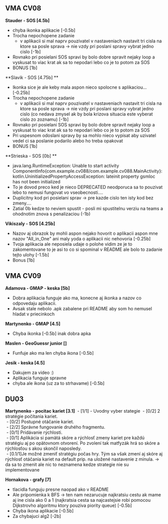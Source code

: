 ## VMA CV08

**Stauder - SOS [4.5b]**
- chyba ikonka aplikacie [-0.5b]
- Trocha nepochopene zadanie 
	- v aplikacii si mal naprv pouzivatel v nastaveniach nastavit tri cisla na ktore sa posle sprava -> nie vzdy pri poslani spravy vybrat jedno cislo [-1b]
- Rovnako pri posielani SOS spravi by bolo dobre spravit nejaky loop a vyskusat to viac krat ak sa to nepodari lebo co je to potom za SOS 
- BONUS [1b]

**Slavik - SOS [4.75b] ** 
- Ikonka sice je ale keby mala aspon nieco spolocne s aplikaciou...[-0.25b]
- Trocha nepochopene zadanie 
	- v aplikacii si mal naprv pouzivatel v nastaveniach nastavit tri cisla na ktore sa posle sprava -> nie vzdy pri poslani spravy vybrat jedno cislo (co nedava zmysel ak by bola krizova situacia este vyberat cislo zo zoznamu) [-1b]
- Rovnako pri posielani SOS spravi by bolo dobre spravit nejaky loop a vyskusat to viac krat ak sa to nepodari lebo co je to potom za SOS 
- Pri uspesnom odoslani spravy by sa mohlo nieco vypisat aby uzivatel vedel ci sa poslanie podarilo alebo ho treba opakovat
- BONUS [1b]

**Strieska - SOS [0b] **
- java.lang.RuntimeException: Unable to start activity ComponentInfo{com.example.cv088/com.example.cv088.MainActivity}: kotlin.UninitializedPropertyAccessException: lateinit property gsmloc has not been initialized
- To je dovod preco ked je nieco DEPRECATED neodporuca sa to pouzivat lebo to nemusi fungovat vo vseobecnosti....
- Duplicitny kod pri posielani sprav -> pre kazde cislo ten isty kod bez zmeny....
- Zatial 0b kedze to neviem spustit - posli mi spustitelnu verziu na teams a ohodnotim znova s penalizaciou (-1b)

**Vikiszaly - SOS [4.25b]**
- Nazov aj obrazok by mohli aspon nejako hovorit o aplikacii aspon mne nazov "All_in_One" ani maly yoda o aplikacii nic nehovoria [-0.25b]
- Tvoja aplikacia ale neposiela udaje o polohe vidim ze je to zakomentovane to je asi to co si spominal v README ale bolo to zadanie tejto ulohy [-1.5b]
- Bonus [1b]

## VMA CV09

**Adamova - GMAP - keska [5b]**
- Dobra aplikacia funguje ako ma, konecne aj ikonka a nazov co odpovedaju aplikacii.
- Avsak stale nebolo .apk zabalene pri README aby som ho nemusel hladat v priecinkoch

**Martynenko - GMAP [4.5]**
- Chyba ikonka [-0.5b] inak dobra apka

**Maslen - GeoGuessr junior []**
- Funfuje ako ma len chyba ikona [-0.5b]

**Jesik - keska [4.5]**
- Dakujem za video :)
- Aplikacia funguje spravne
- chyba ale ikona (uz za to strhavame) [-0.5b]

## DU03

**Martynenko - pocitac kariet [3.1]**
  - [1/1] - Uvodny vyber stategie
  - [0/2] 2 stratégie počítania kariet.  
  - [0/2] Postupné otáčanie kariet.  
  - [2/2] Správne fungovanie druhého fragmentu.  
  - [0/1] Pridávanie rýchlosti.  
  - [0/1] Aplikácia si pamätá skóre a rýchlosť zmeny kariet pre každú stratégiu aj po opätovnom otvorení. Po zvolení tak matfyzák hrá so skóre a rýchlosťou s akou skončil naposledy.  
  - [0.1/1]Je možné zmeniť stratégiu počas hry. Tým sa však zmení aj skóre aj rýchlosť otáčania kariet na default prip. na uložené nastavenie z minula. -> da sa to zmenit ale nic to neznamena kedze strategie nie su implementovane

**Hornakova - grafy [7]**
- tlacidla funguju presne naopad ako v README 
- Ale pripomienka k BFS -> ten nam nezarucuje najkratsiu cestu ak mame aj ine cisla ako 0 a 1 (najkratsia cesta sa najcastejsie robi pomocou Dijkstrovho algoritmu ktory pouziva piority queue) [-0.5b]
- Chyba  ikona aplikacie [-0.5b]
- Za chybajuci alg2 [-2b]